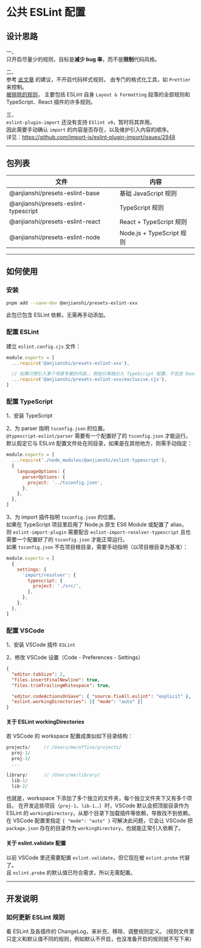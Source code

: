 # 公共 ESLint 配置

## 设计思路

一、  
只开启尽量少的规则，目标是**减少 bug 率**，而不是**限制**代码风格。

二、  
参考 [此文章](https://typescript-eslint.io/linting/troubleshooting/formatting/) 的建议，不开启代码样式规则，
由专门的格式化工具，如 `Prettier` 来控制。  
[被排除的规则](https://github.com/prettier/eslint-config-prettier/blob/main/index.js)，
主要包括 ESLint 自身 `Layout & Formatting` 段落的全部规则和 TypeScript、React 插件的许多规则。

三、  
`eslint-plugin-import` 还没有支持 `ESlint v9`，暂时将其弃用。  
因此需要手动确认 `import` 的内容是否存在，以及维护引入内容的顺序。  
详见：<https://github.com/import-js/eslint-plugin-import/issues/2948>

---

## 包列表

| 文件                                 | 内容                      |
| ------------------------------------ | ------------------------- |
| @anjianshi/presets-eslint-base       | 基础 JavaScript 规则      |
| @anjianshi/presets-eslint-typescript | TypeScript 规则           |
| @anjianshi/presets-eslint-react      | React + TypeScript 规则   |
| @anjianshi/presets-eslint-node       | Node.js + TypeScript 规则 |

---

## 如何使用

### 安装

```sh
pnpm add --save-dev @anjianshi/presets-eslint-xxx
```

此包已包含 ESLint 依赖，无需再手动添加。

### 配置 ESLint

建立 `eslint.config.cjs` 文件：

```js
module.exports = [
  ...require('@anjianshi/presets-eslint-xxx'),

  // 如果只想引入某个场景专属的内容，、例如只单独引入 TypeScript 配置，不包含 base，可以引入 exclusive.cjs 文件
  ...require('@anjianshi/presets-eslint-xxx/exclusive.cjs'),
]
```

### 配置 TypeScript

1、安装 TypeScript

2、为 parser 指明 `tsconfig.json` 的位置。  
`@typescript-eslint/parser` 需要有一个配置好了的 `tsconfig.json` 才能运行。  
默认假定它与 ESLint 配置文件处在同目录，如果是在其他地方，则需手动指定：

```js
module.exports = [
  ...require('./node_modules/@anjianshi/eslint-typescript'),
  {
    languageOptions: {
      parserOptions: {
        project: '../tsconfig.json',
      },
    },
  },
]
```

3、为 import 插件指明 `tsconfig.json` 的位置。  
如果在 TypeScript 项目里启用了 Node.js 原生 ES6 Module 或配置了 alias，  
则 `eslint-import-plugin` 需要配合 `eslint-import-resolver-typescript` 且也需要一个配置好了的 `tsconfig.json` 才能正常运行。  
如果 `tsconfig.json` 不在项目根目录，需要手动指明（以项目根目录为基准）：

```js
module.exports = [
  {
    settings: {
      'import/resolver': {
        typescript: {
          project: './src/',
        },
      },
    },
  },
]
```

### 配置 VSCode

1、安装 VSCode 插件 `ESLint`

2、修改 VSCode 设置（Code - Preferences - Settings）

```json
{
  "editor.tabSize": 2,
  "files.insertFinalNewline": true,
  "files.trimTrailingWhitespace": true,

  "editor.codeActionsOnSave": { "source.fixAll.eslint": "explicit" },
  "eslint.workingDirectories": [{ "mode": "auto" }]
}
```

#### 关于 ESLint workingDirectories

若 VSCode 的 workspace 配置成类似如下目录结构：

```js
projects/     // /Users/me/office/projects/
  proj-1/
  proj-2/
  ...

library/      // /Users/me/library/
  lib-1/
  lib-2/
```

也就是，workspace 下添加了多个独立的文件夹，每个独立文件夹下又有多个项目。
在开发这些项目（`proj-1`、`lib-1`...）时，VSCode 默认会把顶层目录作为 ESLint 的 `workingDirectory`，从那个目录下加载插件等依赖，导致找不到依赖。
在 VSCode 配置里指定 `{ "mode": "auto" }` 可解决此问题，它会让 VSCode 把 `package.json` 存在的目录作为 `workingDirectory`，也就能正常引入依赖了。

#### 关于 eslint.validate 配置

以前 VSCode 里还需要配置 `eslint.validate`，但它现在被 `eslint.probe` 代替了。  
且 `eslint.probe` 的默认值已符合需求，所以无需配置。

---

## 开发说明

### 如何更新 ESLint 规则

看 ESLint 及各插件的 ChangeLog，来补充、移除、调整规则定义。
(规则文件里只定义和默认值不同的规则，例如默认不开启，也没准备开启的规则就不写下来)
